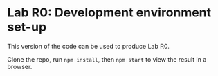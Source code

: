 # Lab R0: Development environment set-up

This version of the code can be used to produce Lab R0.

Clone the repo, run `npm install`, then `npm start` to view the result in a browser.
